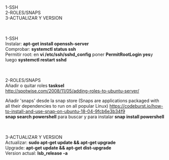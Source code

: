 1-SSH<br>
2-ROLES/SNAPS<br>
3-ACTUALIZAR Y VERSION

<br><br>
1-SSH<br>
  Instalar: <b>apt-get install openssh-server</b><br>
  Comprobar: <b>systemctl status ssh</b><br>
  Permitir root: en <b>vi /etc/ssh/sshd_config</b> poner <b>PermitRootLogin yes</b>y luego <b>systemctl restart sshd</b>
  
<br><br>
2-ROLES/SNAPS<br>
  Añadir o quitar roles <b>tasksel</b><br>
  http://spotwise.com/2008/11/05/adding-roles-to-ubuntu-server/<br>
  
  Añadir 'snaps' desde la snap store (Snaps are applications packaged with all their dependencies to run on all popular Linux)
  https://codeburst.io/how-to-install-and-use-snap-on-ubuntu-18-04-9fcb6e3b34f9<br>
  <b>snap search powershell</b> para buscar y para instalar <b>snap install powershell</b>
  
<br><br>
3-ACTUALIZAR Y VERSION<br>
  Actualizar: <b> sudo apt-get update && apt-get upgrade</b><br>
  Upgrade: <b>apt-get update && apt-get dist-upgrade</b><br>
  Version actual: <b>lsb_release -a</b>
